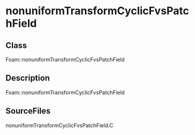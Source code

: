 # nonuniformTransformCyclicFvsPatchField 
## Class
Foam::nonuniformTransformCyclicFvsPatchField

## Description
Foam::nonuniformTransformCyclicFvsPatchField

## SourceFiles
nonuniformTransformCyclicFvsPatchField.C

